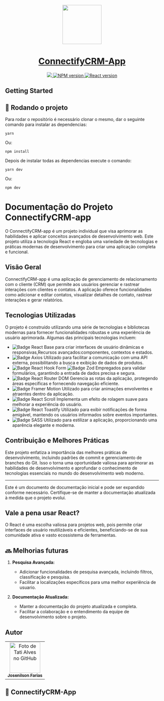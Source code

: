<p align="center">
  <a href="https://nextjs.org">
    <picture>
      <source media="(prefers-color-scheme: dark)" srcset="https://img.freepik.com/vetores-premium/design-de-logotipo-de-conceito-de-moda-a_278222-911.jpg?w=2000">
      <img src="https://givemecrack.com/wp-content/uploads/2020/12/connectify-squarelogo-1508250674010.png" height="128">
    </picture>
    <h1 align="center">ConnectifyCRM-App</h1>
  </a>
</p>

<div align="center">
  <a href="https://fashion-store-orpin.vercel.app">
    <img src="https://img.shields.io/badge/LINK%20Vercel-000000.svg?style=for-the-badge&logo=Vercel&labelColor=000">
  </a>
  <a aria-label="NPM >= 9.6.7" href="https://www.npmjs.com/">
    <img alt="NPM version" src="https://img.shields.io/badge/NPM-%3E%3D%209.6.7-black?style=for-the-badge&labelColor=white">
  </a>
  <a aria-label="React" href="https://reactjs.org/">
    <img alt="React version" src="https://img.shields.io/badge/React-%3E%3D%2018.0.0-black?style=for-the-badge&labelColor=white">
  </a>
</div>


   
</p>

## Getting Started

## :rocket: Rodando o projeto
Para rodar o repositório é necessário clonar o mesmo, dar o seguinte comando para instalar as dependencias:
```
yarn
```
Ou:

```
npm install
```

Depois de instalar todas as dependencias execute o comando:
```
yarn dev
```
Ou:

```
npm dev
```

# Documentação do Projeto ConnectifyCRM-app

O ConnectifyCRM-app é um projeto individual que visa aprimorar as habilidades e aplicar conceitos avançados de desenvolvimento web. Este projeto utiliza a tecnologia React e engloba uma variedade de tecnologias e práticas modernas de desenvolvimento para criar uma aplicação completa e funcional.

## Visão Geral

ConnectifyCRM-app é uma aplicação de gerenciamento de relacionamento com o cliente (CRM) que permite aos usuários gerenciar e rastrear interações com clientes e contatos. A aplicação oferece funcionalidades como adicionar e editar contatos, visualizar detalhes de contato, rastrear interações e gerar relatórios.


## Tecnologias Utilizadas

O projeto é construído utilizando uma série de tecnologias e bibliotecas modernas para fornecer funcionalidades robustas e uma experiência de usuário aprimorada. Algumas das principais tecnologias incluem:

- ![Badge React](https://img.shields.io/badge/React-%E2%9C%94-blue?style=for-the-badge)  Base para criar interfaces de usuário dinâmicas e responsivas,Recursos avançados:componentes, contextos e estados.
- ![Badge Axios](https://img.shields.io/badge/Axios-%E2%9C%94-blue?style=for-the-badge)  Utilizado para facilitar a comunicação com uma API externa, possibilitando a busca e exibição de dados de produtos.
- ![Badge React Hook Form](https://img.shields.io/badge/React%20Hook%20Form-%E2%9C%94-blue?style=for-the-badge) ![Badge Zod](https://img.shields.io/badge/Zod-%E2%9C%94-blue?style=for-the-badge)  Empregados para validar formulários, garantindo a entrada de dados precisa e segura.
- ![Badge React Router DOM](https://img.shields.io/badge/React%20Router%20DOM-%E2%9C%94-blue?style=for-the-badge)  Gerencia as rotas da aplicação, protegendo áreas específicas e fornecendo navegação eficiente.
- ![Badge Framer Motion](https://img.shields.io/badge/Framer%20Motion-%E2%9C%94-blue?style=for-the-badge)  Utilizado para criar animações envolventes e atraentes dentro da aplicação.
- ![Badge React Scroll](https://img.shields.io/badge/React%20Scroll-%E2%9C%94-blue?style=for-the-badge)  Implementa um efeito de rolagem suave para melhorar a experiência do usuário.
- ![Badge React Toastify](https://img.shields.io/badge/React%20Toastify-%E2%9C%94-blue?style=for-the-badge)  Utilizado para exibir notificações de forma amigável, mantendo os usuários informados sobre eventos importantes.
- ![Badge SASS](https://img.shields.io/badge/SASS-%E2%9C%94-blue?style=for-the-badge)  Utilizado para estilizar a aplicação, proporcionando uma aparência elegante e moderna.

## Contribuição e Melhores Práticas

Este projeto enfatiza a importância das melhores práticas de desenvolvimento, incluindo padrões de commit e gerenciamento de branches do Git. Isso o torna uma oportunidade valiosa para aprimorar as habilidades de desenvolvimento e aprofundar o conhecimento de tecnologias essenciais no mundo do desenvolvimento web moderno.

---
Este é um documento de documentação inicial e pode ser expandido conforme necessário. Certifique-se de manter a documentação atualizada à medida que o projeto evolui.


## Vale a pena usar React?
  
O React é uma escolha valiosa para projetos web, pois permite criar interfaces de usuário reutilizáveis e eficientes, beneficiando-se de sua comunidade ativa e vasto ecossistema de ferramentas.

## 🔜 Melhorias futuras

1. **Pesquisa Avançada:**
   - Adicionar funcionalidades de pesquisa avançada, incluindo filtros, classificação e pesquisa.
   - Facilitar a localizações específicos para uma melhor experiência de usuario.

3. **Documentação Atualizada:**
   - Manter a documentação do projeto atualizada e completa.
   - Facilitar a colaboração e o entendimento da equipe de desenvolvimento sobre o projeto.

## Autor
  <table>
    <tr>
      <td align="center">
        <a href="http://github.com/Josenilsonfariasx">
          <img src="https://i.imgur.com/SgdMMR7.png" width="100px;" alt="Foto de Tati Alves no GitHub"/><br>
          <sub>
            <b>Josenilson Farias</b>
          </sub>
        </a>
      </td>
    </tr>
  </table>

## :dart: ConnectifyCRM-App

